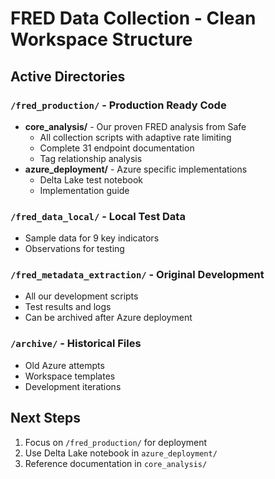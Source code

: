 # FRED Data Collection - Clean Workspace Structure

## Active Directories

### `/fred_production/` - Production Ready Code
- **core_analysis/** - Our proven FRED analysis from Safe
  - All collection scripts with adaptive rate limiting
  - Complete 31 endpoint documentation
  - Tag relationship analysis
- **azure_deployment/** - Azure specific implementations
  - Delta Lake test notebook
  - Implementation guide

### `/fred_data_local/` - Local Test Data
- Sample data for 9 key indicators
- Observations for testing

### `/fred_metadata_extraction/` - Original Development
- All our development scripts
- Test results and logs
- Can be archived after Azure deployment

### `/archive/` - Historical Files
- Old Azure attempts
- Workspace templates
- Development iterations

## Next Steps
1. Focus on `/fred_production/` for deployment
2. Use Delta Lake notebook in `azure_deployment/`
3. Reference documentation in `core_analysis/`
